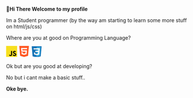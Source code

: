 <b>👋Hi There Welcome to my profile</b>

<p>Im a Student programmer (by the way am  starting to learn some more stuff on html/js/css)<p/>

<p>Where are you at good on Programming Language?</p>

<img src="https://raw.githubusercontent.com/JcNoobLol/JcNoobLol/main/src/js.png"> <img src="https://raw.githubusercontent.com/JcNoobLol/JcNoobLol/main/src/html.png">
 <img src="https://raw.githubusercontent.com/JcNoobLol/JcNoobLol/main/src/css.png">

<p>Ok but are you good at developing?</p>
<p>No but i cant make a basic stuff..</p>

<b>Oke bye.</b>
